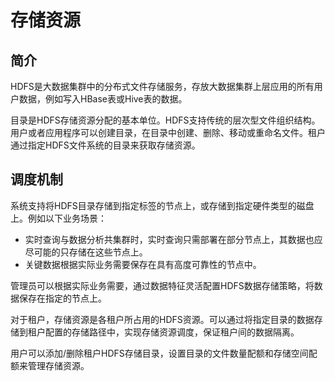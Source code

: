 # 存储资源<a name="admin_guide_000095"></a>

## 简介<a name="scf9a043576704f2897050e3eb7afb9bc"></a>

HDFS是大数据集群中的分布式文件存储服务，存放大数据集群上层应用的所有用户数据，例如写入HBase表或Hive表的数据。

目录是HDFS存储资源分配的基本单位。HDFS支持传统的层次型文件组织结构。用户或者应用程序可以创建目录，在目录中创建、删除、移动或重命名文件。租户通过指定HDFS文件系统的目录来获取存储资源。

## 调度机制<a name="s38edd36a9722484a8fdbf0912e5e150f"></a>

系统支持将HDFS目录存储到指定标签的节点上，或存储到指定硬件类型的磁盘上。例如以下业务场景：

-   实时查询与数据分析共集群时，实时查询只需部署在部分节点上，其数据也应尽可能的只存储在这些节点上。
-   关键数据根据实际业务需要保存在具有高度可靠性的节点中。

管理员可以根据实际业务需要，通过数据特征灵活配置HDFS数据存储策略，将数据保存在指定的节点上。

对于租户，存储资源是各租户所占用的HDFS资源。可以通过将指定目录的数据存储到租户配置的存储路径中，实现存储资源调度，保证租户间的数据隔离。

用户可以添加/删除租户HDFS存储目录，设置目录的文件数量配额和存储空间配额来管理存储资源。

